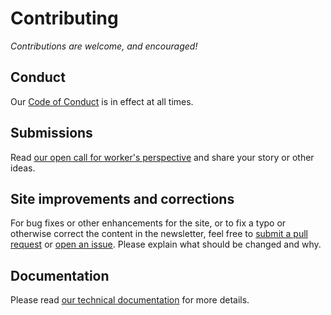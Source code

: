 # Contributing

*Contributions are welcome, and encouraged!*

## Conduct

Our [Code of Conduct](https://github.com/techworkersco/techworkersco.github.io/blob/master/.github/CODE_OF_CONDUCT.md) is in effect at all times.

## Submissions

Read [our open call for worker's perspective](https://news.techworkerscoalition.org/call-for-submissions/) and share your story or other ideas.

## Site improvements and corrections

For bug fixes or other enhancements for the site, or to fix a typo or otherwise correct the content in the newsletter, feel free to [submit a pull request](https://github.com/techworkersco/techworkersco.github.io/compare) or [open an issue](https://github.com/techworkersco/techworkersco.github.io/issues/new). Please explain what should be changed and why.

## Documentation

Please read [our technical documentation](https://github.com/techworkersco/techworkersco.github.io/blob/master/.github/DOCUMENTATION.md) for more details.
